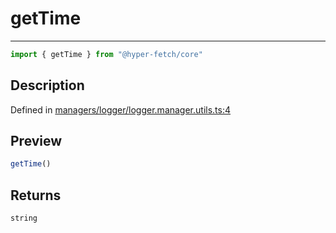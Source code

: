 

# getTime

<div class="api-docs__separator" data-reactroot="">

---

</div><div class="api-docs__import" data-reactroot="">

```ts
import { getTime } from "@hyper-fetch/core"
```

</div><div class="api-docs__section">

## Description

</div><div class="api-docs__description"><span class="api-docs__do-not-parse">



</span></div><p class="api-docs__definition">

Defined in [managers/logger/logger.manager.utils.ts:4](https://github.com/BetterTyped/hyper-fetch/blob/4197368e/packages/core/src/managers/logger/logger.manager.utils.ts#L4)

</p><div class="api-docs__section">

## Preview

</div><div class="api-docs__preview fn">

```ts
getTime()
```

</div><div class="api-docs__section">

## Returns

</div><div class="api-docs__returns">

```ts
string
```

</div>